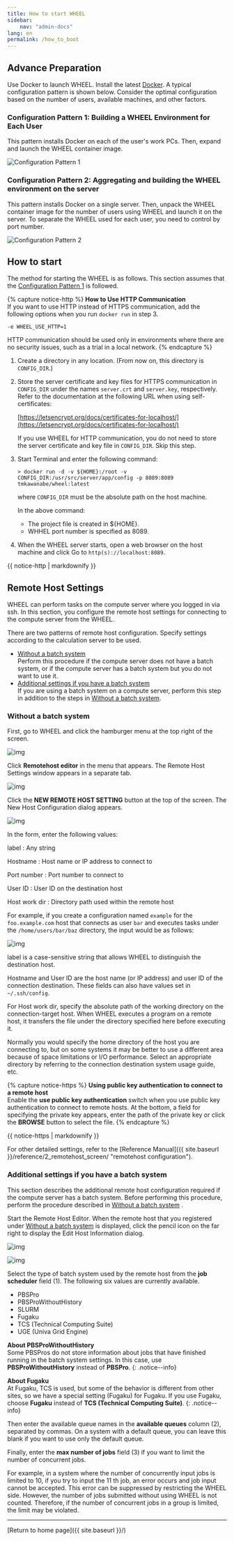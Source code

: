 ```yaml
---
title: How to start WHEEL
sidebar:
    nav: "admin-docs"
lang: en
permalink: /how_to_boot
---
```


## Advance Preparation
Use Docker to launch WHEEL. Install the latest [Docker](https://www.docker.com/).
A typical configuration pattern is shown below. Consider the optimal configuration based on the number of users, available machines, and other factors.

### Configuration Pattern 1: Building a WHEEL Environment for Each User
This pattern installs Docker on each of the user's work PCs. Then, expand and launch the WHEEL container image.


![Configuration Pattern 1](img/configuration_pattern_01.svg)

### Configuration Pattern 2: Aggregating and building the WHEEL environment on the server
This pattern installs Docker on a single server. Then, unpack the WHEEL container image for the number of users using WHEEL and launch it on the server. To separate the WHEEL used for each user, you need to control by port number.


![Configuration Pattern 2](img/configuration_pattern_02.svg)

## How to start
The method for starting the WHEEL is as follows.
This section assumes that the [Configuration Pattern 1](#configuration-pattern-1-building-a-wheel-environment-for-each-user) is followed.

{% capture notice-http %}
__How to Use HTTP Communication__  
If you want to use HTTP instead of HTTPS communication, add the following options when you run `docker run` in step 3.
```
-e WHEEL_USE_HTTP=1
```
HTTP communication should be used only in environments where there are no security issues, such as a trial in a local network.
{% endcapture %}


1. Create a directory in any location. (From now on, this directory is `CONFIG_DIR`.)
1. Store the server certificate and key files for HTTPS communication in `CONFIG_DIR` under the names `server.crt` and `server.key`, respectively.
    Refer to the documentation at the following URL when using self-certificates:

    [https://letsencrypt.org/docs/certificates-for-localhost/](https://letsencrypt.org/docs/certificates-for-localhost/)

    If you use WHEEL for HTTP communication, you do not need to store the server certificate and key file in `CONFIG_DIR`.
    Skip this step.

1. Start Terminal and enter the following command:

    ```
    > docker run -d -v ${HOME}:/root -v CONFIG_DIR:/usr/src/server/app/config -p 8089:8089 tmkawanabe/wheel:latest
    ```

    where `CONFIG_DIR` must be the absolute path on the host machine.

    In the above command:

    - The project file is created in ${HOME}.
    - WHHEL port number is specified as 8089.

1. When the WHEEL server starts, open a web browser on the host machine and click
    Go to `http(s)://localhost:8089`.

<div class="notice--info">{{ notice-http | markdownify }}</div>


## Remote Host Settings
WHEEL can perform tasks on the compute server where you logged in via ssh.
In this section, you configure the remote host settings for connecting to the compute server from the WHEEL.

There are two patterns of remote host configuration. Specify settings according to the calculation server to be used.
- [Without a batch system](#without-a-batch-system)  
Perform this procedure if the compute server does not have a batch system, or if the compute server has a batch system but you do not want to use it.
- [Additional settings if you have a batch system](#additional-settings-if-you-have-a-batch-system)  
If you are using a batch system on a compute server, perform this step in addition to the steps in [Without a batch system](#without-a-batch-system).

### Without a batch system
First, go to WHEEL and click the hamburger menu at the top right of the screen.

![img](./img/hamburger_menu.png "hamburger menu")

Click __Remotehost editor__ in the menu that appears. The Remote Host Settings window appears in a separate tab.

![img](./img/remotehost_editor_button.png "Remote Host Editor Link")


Click the __NEW REMOTE HOST SETTING__ button at the top of the screen. The New Host Configuration dialog appears.

![img](./img/remotehost_editor.png "Remote Host Editor")

In the form, enter the following values:

label
: Any string

Hostname
: Host name or IP address to connect to

Port number
: Port number to connect to

User ID
: User ID on the destination host

Host work dir
: Directory path used within the remote host

For example, if you create a configuration named `example` for the `foo.example.com` host that connects as user `bar` and executes tasks under the `/home/users/bar/baz` directory, the input would be as follows:

![img](./img/new_remotehost.png "Set New Host Information")


label is a case-sensitive string that allows WHEEL to distinguish the destination host.

Hostname and User ID are the host name (or IP address) and user ID of the connection destination.
These fields can also have values set in `~/.ssh/config`.

For Host work dir, specify the absolute path of the working directory on the connection-target host.
When WHEEL executes a program on a remote host, it transfers the file under the directory specified here before executing it.

Normally you would specify the home directory of the host you are connecting to, but on some systems it may be better to use a different area because of space limitations or I/O performance.
Select an appropriate directory by referring to the connection destination system usage guide, etc.

{% capture notice-https %}
__Using public key authentication to connect to a remote host__  
Enable the __use public key authentication__ switch when you use public key authentication to connect to remote hosts.
At the bottom, a field for specifying the private key appears, enter the path of the private key or click the __BROWSE__ button to select the file.
{% endcapture %}
<div class="notice--info">
  {{ notice-https | markdownify }}
</div>

For other detailed settings, refer to the [Reference Manual]({{ site.baseurl }}/reference/2_remotehost_screen/ "remotehost configuration").

### Additional settings if you have a batch system
This section describes the additional remote host configuration required if the compute server has a batch system. Before performing this procedure, perform the procedure described in [Without a batch system](#without-a-batch-system) .

Start the Remote Host Editor.
When the remote host that you registered under [Without a batch system](#without-a-batch-system) is displayed, click the pencil icon on the far right to display the Edit Host Information dialog.

![img](./img/remotehost_editor2.png "Add Edit Remote Host Editor")


![img](./img/edit_remotehost_setting.png "Edit Host Information Dialog")

Select the type of batch system used by the remote host from the __job scheduler__ field (1).
The following six values are currently available.

- PBSPro
- PBSProWithoutHistory
- SLURM
- Fugaku
- TCS (Technical Computing Suite)
- UGE (Univa Grid Engine)

__About PBSProWithoutHistory__  
Some PBSPros do not store information about jobs that have finished running in the batch system settings.
In this case, use __PBSProWithoutHistory__ instead of __PBSPro__.
{: .notice--info}

__About Fugaku__  
At Fugaku, TCS is used, but some of the behavior is different from other sites, so we have a special setting (Fugaku) for Fugaku.
If you use Fugaku, choose __Fugaku__ instead of __TCS (Technical Computing Suite)__.
{: .notice--info}


Then enter the available queue names in the __available queues__ column (2), separated by commas.
On a system with a default queue, you can leave this blank if you want to use only the default queue.

Finally, enter the __max number of jobs__ field (3) if you want to limit the number of concurrent jobs.

For example, in a system where the number of concurrently input jobs is limited to 10, if you try to input the 11 th job, an error occurs and job input cannot be accepted.
This error can be suppressed by restricting the WHEEL side.
However, the number of jobs submitted without using WHEEL is not counted. Therefore, if the number of concurrent jobs in a group is limited, the limit may be violated.


--------
[Return to home page]({{ site.baseurl }}/)